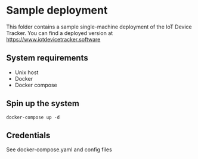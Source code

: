 # Sample deployment

This folder contains a sample single-machine deployment of the IoT Device Tracker.
You can find a deployed version at https://www.iotdevicetracker.software

## System requirements
* Unix host
* Docker
* Docker compose

## Spin up the system
`docker-compose up -d`

## Credentials
See docker-compose.yaml and config files